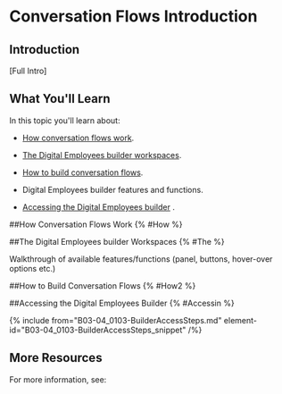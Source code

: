 [//]: # (Not being completed. Covered by the other DEB topics.)

# Conversation Flows Introduction

## Introduction

[Full Intro]

## What You'll Learn

In this topic you'll learn about:

* [How conversation flows work](#How).

* [The Digital Employees builder workspaces](#The).

* [How to build conversation flows](#How2).

* Digital Employees builder features and functions.

* [Accessing the Digital Employees builder](#Accessin) .

##How Conversation Flows Work {% #How %}



##The Digital Employees builder Workspaces {% #The %}

Walkthrough of available features/functions (panel, buttons, hover-over options etc.)

##How to Build Conversation Flows {% #How2 %}



##Accessing the Digital Employees Builder {% #Accessin %}

{% include from="B03-04_0103-BuilderAccessSteps.md" element-id="B03-04_0103-BuilderAccessSteps_snippet" /%}

## More Resources

For more information, see:

